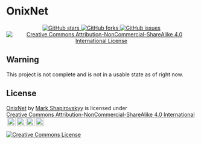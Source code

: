 # OnixNet
<div align="center">
  <a href="https://github.com/ExoOnix/OnixNet">
    <img src="https://img.shields.io/github/stars/ExoOnix/OnixNet?style=for-the-badge" alt="GitHub stars" />
  </a>
  <a href="https://github.com/ExoOnix/OnixNet/fork">
    <img src="https://img.shields.io/github/forks/ExoOnix/OnixNet?style=for-the-badge" alt="GitHub forks" />
  </a>
  <a href="https://github.com/ExoOnix/OnixNet/issues">
    <img src="https://img.shields.io/github/issues/ExoOnix/OnixNet?style=for-the-badge" alt="GitHub issues" />
  </a>
<a href="https://creativecommons.org/licenses/by-nc/4.0/">
  <img src="https://img.shields.io/badge/License-CC%20BY--NC--SA%204.0-lightgrey.svg?style=for-the-badge" alt="Creative Commons Attribution-NonCommercial-ShareAlike 4.0 International License" />
</a>
</div>

## Warning

This project is not complete and is not in a usable state as of right now.


## License
<p xmlns:cc="http://creativecommons.org/ns#" xmlns:dct="http://purl.org/dc/terms/"><a property="dct:title" rel="cc:attributionURL" href="https://github.com/ExoOnix/OnixNet">OnixNet</a> by <a rel="cc:attributionURL dct:creator" property="cc:attributionName" href="https://github.com/ExoOnix">Mark Shapirovskyy</a> is licensed under <a href="https://creativecommons.org/licenses/by-nc-sa/4.0/?ref=chooser-v1" target="_blank" rel="license noopener noreferrer" style="display:inline-block;">Creative Commons Attribution-NonCommercial-ShareAlike 4.0 International<img style="height:22px!important;margin-left:3px;vertical-align:text-bottom;" src="https://mirrors.creativecommons.org/presskit/icons/cc.svg?ref=chooser-v1" alt=""><img style="height:22px!important;margin-left:3px;vertical-align:text-bottom;" src="https://mirrors.creativecommons.org/presskit/icons/by.svg?ref=chooser-v1" alt=""><img style="height:22px!important;margin-left:3px;vertical-align:text-bottom;" src="https://mirrors.creativecommons.org/presskit/icons/nc.svg?ref=chooser-v1" alt=""><img style="height:22px!important;margin-left:3px;vertical-align:text-bottom;" src="https://mirrors.creativecommons.org/presskit/icons/sa.svg?ref=chooser-v1" alt=""></a></p>

[![Creative Commons License](https://i.creativecommons.org/l/by-nc-sa/4.0/88x31.png)](http://creativecommons.org/licenses/by-nc-sa/4.0/)

